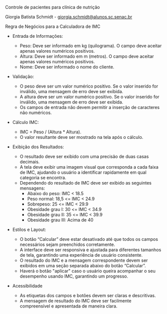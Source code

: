 Controle de pacientes para clínica de nutrição             

Giorgia Batista Schmidt - giorgia.schmidt@alunos.sc.senac.br

Regra de Negócios para a Calculadora de IMC
- Entrada de Informações:
    - Peso: Deve ser informado em kg (quilograma). O campo deve aceitar apenas valores numéricos positivos.
    - Altura: Deve ser informado em m (metros). O campo deve aceitar apenas valores numéricos positivos.
    - Nome: Deve ser informado o nome do cliente.

- Validação:
    - O peso deve ser um valor numérico positivo. Se o valor inserido for inválido, uma mensagem de erro deve ser exibida.
    - A altura deve ser um valor numérico positivo. Se o valor inserido for inválido, uma mensagem de erro deve ser exibida.
    - Os campos de entrada não devem permitir a inserção de caracteres não numéricos.

- Cálculo IMC:
    - IMC = Peso / (Altura * Altura).
    - O valor resultante deve ser mostrado na tela após o cálculo.

- Exibição dos Resultados:
    - O resultado deve ser exibido com uma precisão de duas casas decimais.
    - A tela deve exibir uma imagem visual que corresponda a cada faixa de IMC, ajudando o usuário a identificar rapidamente em qual categoria se encontra.
    - Dependendo do resultado de IMC deve ser exibido as seguintes mensagens:
	    - Abaixo do peso: IMC < 18.5
		- Peso normal: 18,5 <= IMC < 24.9
		- Sobrepeso: 25 <= IMC < 29.9
		- Obesidade grau I: 30 <= IMC < 34.9
		- Obesidade grau II: 35 <= IMC < 39.9
		- Obesidade grau III: Acima de 40

- Estilos e Layout:
    - O botão “Calcular” deve estar desativado até que todos os campos necessários sejam preenchidos corretamente.
    - A interface deve ser responsiva e ajustada para diferentes tamanhos de tela, garantindo uma experiência de usuário consistente.
    - O resultado do IMC e a mensagem correspondente devem ser exibidos em uma seção separada abaixo do botão “Calcular”.
    - Haverá o botão "aplicar" caso o usuário queira acompanhar o seu desempenho usando IMC, garantindo um progresso.

- Acessibilidade
    - As etiquetas dos campos e botões devem ser claras e descritivas.
    - A mensagem de resultado do IMC deve ser facilmente compreensível e apresentada de maneira clara.
